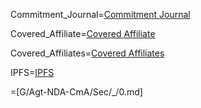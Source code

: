 Commitment_Journal=<a href="#Def.Commitment_Journal.Sec" class="definedterm">Commitment Journal</a>

Covered_Affiliate=<a href="#Def.Covered_Affiliate.Sec" class="definedterm">Covered Affiliate</a>

Covered_Affiliates=<a href="#Def.Covered_Affiliate.Sec" class="definedterm">Covered Affiliates</a>

IPFS=<a href="#Def.IPFS.Sec" class="definedterm">IPFS</a>

=[G/Agt-NDA-CmA/Sec/_/0.md]
